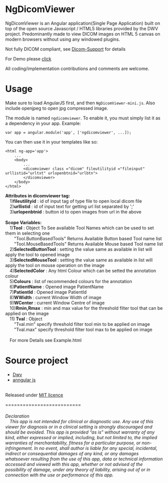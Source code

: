 NgDicomViewer
===============
NgDicomViewer is an Angular application(Single Page Application) built on top of the open source Javascript / HTML5 libraries provided by the DWV project.
Predominantly made to view DICOM images on HTML 5 canvas on modern browsers without using any windowed plugins. 

Not fully DICOM compliant, see <a href="https://github.com/ivmartel/dwv/wiki/Dicom-Support">Dicom-Support</a> for details

For Demo please <a href="http://hrhrprasath.github.io/NgDicomViewer/demo/ng-DicomViewer.html">click</a>

All coding/implementation contributions and comments are welcome.

Usage
=======
Make sure to load AngularJS first, and then `NgDicomViewer-mini.js`. Also include openjpeg to open jpg compressed image.

The module is named `ngdicomviewer`. To enable it, you must simply list it as a dependency in your app. Example:

    var app = angular.module('app', ['ngdicomviewer', ...]);

You can then use it in your templates like so:

    <html ng-app='app'>
        ...
        <body>
            ...
            <dicomviewer class ="dicom" fileutilityid ="fileinput" urllistid="urltxt" urlopenbtnid="urlbtn">
            </dicomviewer>
        </body>
    </html>

<b>Attributes in dicomviewer tag:</b><br>
&emsp;1)<b>fileutilityid</b> : id of input tag of type file to open local dicom file<br>
&emsp;2)<b>urllistid</b> : id of input text for  getting url list separated by ';'<br>
&emsp;3)<b>urlopenbtnid</b> : button id to open images from url in the above<br>
<br>
<b>Scope Variables:</b><br>
&emsp;1)<b>Tool</b> : Object To See available Tool Names which can be used to set them in selecting one<br>
&emsp;&emsp;"Tool.ButtonBasedTools" Returns Available Button based Tool name list <br>
&emsp;&emsp;"Tool.MouseBasedTools" Returns Available Mouse based Tool name list <br>
&emsp;2)<b>SelectedButtonTool</b> : setting the value same as available in list will apply the tool to opened image<br>
&emsp;3)<b>SelectedMouseTool</b> : setting the value same as available in list will apply the tool on mouse operation on the image<br>
&emsp;4)<b>SelectedColor</b> : Any html Colour which can be setted the annotation colour<br>
&emsp;5)<b>Colours</b> : list of recommended colours for the annotation<br>
&emsp;6)<b>PatientName</b> : Opened image PatientName<br>
&emsp;7)<b>PatientId</b> : Opened image PatientId<br>
&emsp;8)<b>WWidth</b> : current Window Width of image<br>
&emsp;9)<b>WCenter</b> : current Window Centre of image<br>
&emsp;10)<b>Rmin,Rmax</b> : min and max value for the threshold filter tool that can be applied on the image<br>
&emsp;11)<b> Tval</b> : Object <br>
&emsp;&emsp;"Tval.min" specify threshold filter tool min to be applied on image<br>
&emsp;&emsp;"Tval.max" specify threshold filter tool max to be applied on image<br>
  <br>
&emsp;For more Details see Example.html

Source project
=============
<ul>
<li><a href="https://github.com/ivmartel/dwv">Dwv</a></li>
<li><a href="https://github.com/angular/angular.js">anngular js</a></li>
</ul>

<br>
Released under <a href="http://github.com/hrhrprasath/NgDicomViewer/blob/master/LICENSE">MIT licence</a>

==========================
<h6 >Declaration<br>
&emsp;This app is not intended for clinical or diagnostic use. Any use of this viewer for diagnosis or in a clinical setting is strongly discouraged and should be avoided. This app is provided “as is” without warranty of any kind, either expressed or implied, including, but not limited to, the implied warranties of merchantability, fitness for a particular purpose, or non-infringement. In no event, shall author is liable for any special, incidental, indirect or consequential damages of any kind, or any damages whatsoever resulting from the use of this app, data or technical information accessed and viewed with this app, whether or not advised of the possibility of damage, under any theory of liability, arising out of or in connection with the use or performance of this app.
</h6>
